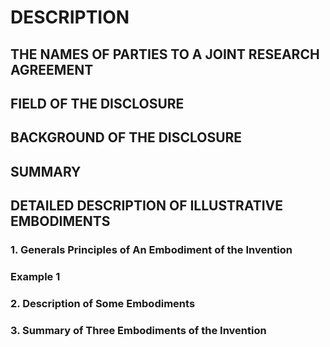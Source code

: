 # DESCRIPTION

## THE NAMES OF PARTIES TO A JOINT RESEARCH AGREEMENT

## FIELD OF THE DISCLOSURE

## BACKGROUND OF THE DISCLOSURE

## SUMMARY

## DETAILED DESCRIPTION OF ILLUSTRATIVE EMBODIMENTS

### 1. Generals Principles of An Embodiment of the Invention

### Example 1

### 2. Description of Some Embodiments

### 3. Summary of Three Embodiments of the Invention

